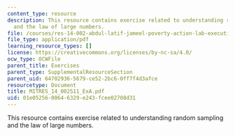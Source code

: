 ```yaml
---
content_type: resource
description: This resource contains exercise related to understanding random sampling
  and the law of large numbers.
file: /courses/res-14-002-abdul-latif-jameel-poverty-action-lab-executive-training-evaluating-social-programs-2011-spring-2011/01e0525600646329e243fcee02708d31_MITRES_14_002S11_ExA.pdf
file_type: application/pdf
learning_resource_types: []
license: https://creativecommons.org/licenses/by-nc-sa/4.0/
ocw_type: OCWFile
parent_title: Exercises
parent_type: SupplementalResourceSection
parent_uid: 64702936-5679-ce52-2bc6-0ff7f4d3afce
resourcetype: Document
title: MITRES_14_002S11_ExA.pdf
uid: 01e05256-0064-6329-e243-fcee02708d31
---
```

This resource contains exercise related to understanding random sampling and the law of large numbers.